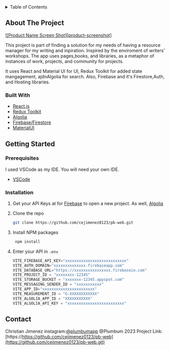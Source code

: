 <details>
  <summary>Table of Contents</summary>
  <ol>
    <li>
      <a href="#about-the-project">About The Project</a>
      <ul>
        <li><a href="#built-with">Built With</a></li>
      </ul>
    </li>
    <li>
      <a href="#getting-started">Getting Started</a>
      <ul>
        <li><a href="#prerequisites">Prerequisites</a></li>
        <li><a href="#installation">Installation</a></li>
      </ul>
    </li>
    <li><a href="#usage">Usage</a></li>
    <li><a href="#roadmap">Roadmap</a></li>
    <li><a href="#contact">Contact</a></li>
    <li><a href="#acknowledgments">Acknowledgments</a></li>
  </ol>
</details>



<!-- ABOUT THE PROJECT -->
## About The Project

[![Product Name Screen Shot][product-screenshot]](https://example.com)

This project is part of finding a solution for my needs of having a resource manager for my writing and inpiration. Inspired by the enviroment of writers' workshops. The app uses pages,books, and libraries, as a metaphor of instances of work, projects, and community for projects. 

It uses React and Material UI for UI, Redux Toolkit for added state mangagement, ajdnAlgolia for search. Also, Firebase and it's Firestore,Auth, and Hosting libraries.




### Built With



* [React.js](https://react.dev/)
* [Redux Toolkit](https://redux-toolkit.js.org/)
* [Algolia](https://www.algolia.com/doc/)
* [Firebase/Firestore](https://firebase.google.com/docs/firestore)
* [MaterialUI](https://mui.com/)




<!-- GETTING STARTED -->
## Getting Started



### Prerequisites

I used VSCode as my IDE. You will need your own IDE.

* [VSCode](https://code.visualstudio.com/)

### Installation



1. Get your API Keys at for [Firebase](https://firebase.google.com/) to open a new project. As well, [Algolia](https://www.algolia.com/)

2. Clone the repo
   ```sh
   git clone https://github.com/cejimenez0123/pb-web.git
   ```
3. Install NPM packages
   ```sh
    npm install
   ```
4. Enter your API in `.env`
    ```js
    VITE_FIREBASE_API_KEY="xxxxxxxxxxxxxxxxxxxxxxxxxxx"
    VITE_AUTH_DOMAIN="xxxxxxxxxxxxxx.firebaseapp.com"
    VITE_DATABASE_URL="https://xxxxxxxxxxxxxxxx.firebaseio.com"
    VITE_PROJECT_ID = "xxxxxxxx-12345"
    VITE_STORAGE_BUCKET = "xxxxxxx-12345.appspot.com"
    VITE_MESSAGING_SENDER_ID = "xxxxxxxxxxx"
    VITE_APP_ID="xxxxxxxxxxxxxxxxxxxxxxx"
    VITE_MEASUREMENT_ID = "G-XXXXXXXXXXXX"
    VITE_ALGOLIA_APP_ID = "XXXXXXXXXXX"
    VITE_ALGOLIA_API_KEY = "xxxxxxxxxxxxxxxxxxxxxxxxx"
   ```

<!-- USAGE EXAMPLES -->
<!-- ## Usage

Use this space to show useful examples of how a project can be used. Additional screenshots, code examples and demos work well in this space. You may also link to more resources.

_For more examples, please refer to the [Documentation](https://example.com)_ -->

<!-- <p align="right">(<a href="#readme-top">back to top</a>)</p>
 -->


<!-- ROADMAP
## Roadmap

- [x] Add Changelog
- [x] Add back to top links
- [ ] Add Additional Templates w/ Examples
- [ ] Add "components" document to easily copy & paste sections of the readme
- [ ] Multi-language Support
    - [ ] Chinese
    - [ ] Spanish

See the [open issues](https://github.com/othneildrew/Best-README-Template/issues) for a full list of proposed features (and known issues).

<p align="right">(<a href="#readme-top">back to top</a>)</p> -->




<!-- CONTACT -->
## Contact

Christian Jimenez 
instagram:[@plumbumapp](https://www.instagram.com/plumbumapp)
@Plumbum 2023
Project Link: [https://https://github.com/cejimenez0123/pb-web](https://github.com/cejimenez0123/pb-web.git)






[React.js]: https://img.shields.io/badge/React-20232A?style=for-the-badge&logo=react&logoColor=61DAFB
<!-- [Redux.js]:https://redux-toolkit.js.org/img/redux.svg -->
[React-url]: https://reactjs.org/
<!-- [Redux-url]: https://redux-toolkit.js.org/ -->

